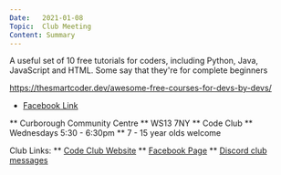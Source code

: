 ```yaml
---
Date:   2021-01-08
Topic:  Club Meeting
Content: Summary
---
```

A useful set of 10 free tutorials for coders,  including Python, Java, JavaScript and HTML. Some say that they're for complete beginners

https://thesmartcoder.dev/awesome-free-courses-for-devs-by-devs/

* [Facebook Link](https://www.facebook.com/1481985248595237/posts/3399306986863044/)


** Curborough Community Centre
** WS13 7NY
** Code Club
** Wednesdays 5:30 - 6:30pm
** 7 - 15 year olds welcome

Club Links:
** [Code Club Website](https://lichfield-code-club.github.io/)
** [Facebook Page](https://www.facebook.com/LichfieldCoders)
** [Discord club messages](https://discord.gg/szz6xGK)
